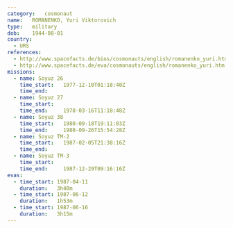 ```yaml
---
category:	cosmonaut
name:	ROMANENKO, Yuri Viktorovich 
type:	military
dob:	1944-08-01
country:
  - URS
references:
  - http://www.spacefacts.de/bios/cosmonauts/english/romanenko_yuri.htm
  - http://www.spacefacts.de/eva/cosmonauts/english/romanenko_yuri.htm
missions:
  - name: Soyuz 26
    time_start:   1977-12-10T01:18:40Z
    time_end:     
  - name: Soyuz 27
    time_start:   
    time_end:     1978-03-16T11:18:48Z
  - name: Soyuz 38
    time_start:   1980-09-18T19:11:03Z
    time_end:     1980-09-26T15:54:28Z
  - name: Soyuz TM-2
    time_start:   1987-02-05T21:38:16Z
    time_end:     
  - name: Soyuz TM-3
    time_start:   
    time_end:     1987-12-29T09:16:16Z
evas:
  - time_start: 1987-04-11
    duration:   3h40m
  - time_start: 1987-06-12
    duration:   1h53m
  - time_start: 1987-06-16
    duration:   3h15m
---
```

